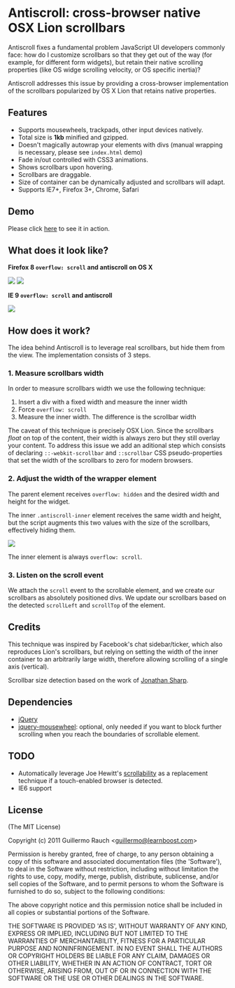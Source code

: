 
# Antiscroll: cross-browser native OSX Lion scrollbars

Antiscroll fixes a fundamental problem JavaScript UI developers commonly face:
how do I customize scrollbars so that they get out of the way (for example, for
different form widgets), but retain their native scrolling properties (like OS
widge scrolling velocity, or OS specific inertia)?

Antiscroll addresses this issue by providing a cross-browser implementation of
the scrollbars popularized by OS X Lion that retains native properties.

## Features

- Supports mousewheels, trackpads, other input devices natively.
- Total size is **1kb** minified and gzipped.
- Doesn't magically autowrap your elements with divs (manual wrapping is necessary,
  please see `index.html` demo)
- Fade in/out controlled with CSS3 animations.
- Shows scrollbars upon hovering.
- Scrollbars are draggable.
- Size of container can be dynamically adjusted and scrollbars will adapt.
- Supports IE7+, Firefox 3+, Chrome, Safari

## Demo

Please click [here](http://learnboost.github.com/antiscroll/) to see it in
action.

## What does it look like?

**Firefox 8 `overflow: scroll` and antiscroll on OS X**

![](http://f.cl.ly/items/3R0y1P1U3r2c0O3Z2533/Image%202011.11.23%208:42:51%20AM.png)
![](http://f.cl.ly/items/262V403n221p1F3T2S3K/Image%202011.11.23%208:43:32%20AM.png)

**IE 9 `overflow: scroll` and antiscroll**

![](http://f.cl.ly/items/0M0z2t2X42110X3R0313/Image%202011.11.23%2010:35:39%20AM.png)

## How does it work?

The idea behind Antiscroll is to leverage real scrollbars, but hide them from the
view. The implementation consists of 3 steps.

### 1. Measure scrollbars width

In order to measure scrollbars width we use the following technique:

1. Insert a div with a fixed width and measure the inner width
2. Force `overflow: scroll`
3. Measure the inner width. The difference is the scrollbar width

The caveat of this technique is precisely OSX Lion. Since the scrollbars
_float_ on top of the content, their width is always zero but they still
overlay your content. To address this issue we add an aditional step which
consists of declaring `::-webkit-scrollbar` and `::scrollbar` CSS
pseudo-properties that set the width of the scrollbars to zero for modern
browsers.

### 2. Adjust the width of the wrapper element

The parent element receives `overflow: hidden` and the desired width and height
for the widget.

The inner `.antiscroll-inner` element receives the same width and height, but
the script augments this two values with the size of the scrollbars,
effectively hiding them.

![](http://f.cl.ly/items/431G35281X3t052m3J1V/Image%202011.11.23%2010:42:52%20AM.png)

The inner element is always `overflow: scroll`.

### 3. Listen on the scroll event

We attach the `scroll` event to the scrollable element, and we create our
scrollbars as absolutely positioned divs. We update our scrollbars based on the 
detected `scrollLeft` and `scrollTop` of the element.

## Credits

This technique was inspired by Facebook's chat sidebar/ticker, which also reproduces
Lion's scrollbars, but relying on setting the width of the inner container to an
arbitrarily large width, therefore allowing scrolling of a single axis
(vertical).

Scrollbar size detection based on the work of [Jonathan
Sharp](http://jdsharp.us/jQuery/minute/calculate-scrollbar-width.php).

## Dependencies

- [jQuery](http://github.com/jquery/query)
- [jquery-mousewheel](https://github.com/brandonaaron/jquery-mousewheel): optional,
  only needed if you want to block further scrolling when you reach the boundaries
  of scrollable element.

## TODO

- Automatically leverage Joe Hewitt's
  [scrollability](https://github.com/joehewitt/scrollability) as a replacement
  technique if a touch-enabled browser is detected.
- IE6 support

## License 

(The MIT License)

Copyright (c) 2011 Guillermo Rauch &lt;guillermo@learnboost.com&gt;

Permission is hereby granted, free of charge, to any person obtaining
a copy of this software and associated documentation files (the
'Software'), to deal in the Software without restriction, including
without limitation the rights to use, copy, modify, merge, publish,
distribute, sublicense, and/or sell copies of the Software, and to
permit persons to whom the Software is furnished to do so, subject to
the following conditions:

The above copyright notice and this permission notice shall be
included in all copies or substantial portions of the Software.

THE SOFTWARE IS PROVIDED 'AS IS', WITHOUT WARRANTY OF ANY KIND,
EXPRESS OR IMPLIED, INCLUDING BUT NOT LIMITED TO THE WARRANTIES OF
MERCHANTABILITY, FITNESS FOR A PARTICULAR PURPOSE AND NONINFRINGEMENT.
IN NO EVENT SHALL THE AUTHORS OR COPYRIGHT HOLDERS BE LIABLE FOR ANY
CLAIM, DAMAGES OR OTHER LIABILITY, WHETHER IN AN ACTION OF CONTRACT,
TORT OR OTHERWISE, ARISING FROM, OUT OF OR IN CONNECTION WITH THE
SOFTWARE OR THE USE OR OTHER DEALINGS IN THE SOFTWARE.

